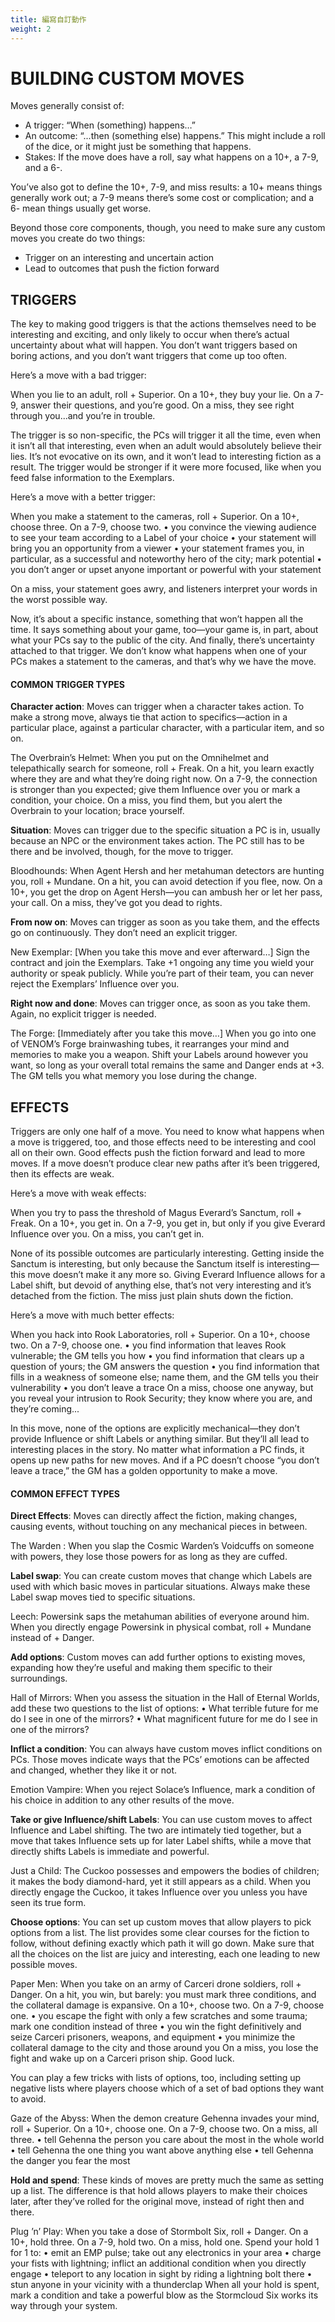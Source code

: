 ```yaml
---
title: 編寫自訂動作
weight: 2
---
```


# BUILDING CUSTOM MOVES
Moves generally consist of:
* A trigger: “When (something) happens…”
* An outcome: “...then (something else) happens.” This might include a roll of the dice, or it might just be something that happens.
* Stakes: If the move does have a roll, say what happens on a 10+, a 7-9, and a 6-.

You’ve also got to define the 10+, 7-9, and miss results: a 10+ means things
generally work out; a 7-9 means there’s some cost or complication; and a 6-
mean things usually get worse.

Beyond those core components, though, you need to make sure any custom
moves you create do two things:
* Trigger on an interesting and uncertain action
* Lead to outcomes that push the fiction forward


## TRIGGERS
The key to making good triggers is that the actions themselves need to
be interesting and exciting, and only likely to occur when there’s actual
uncertainty about what will happen. You don’t want triggers based on boring
actions, and you don’t want triggers that come up too often.

Here’s a move with a bad trigger:

<div class='Move'>
When you lie to an adult, roll + Superior. On a 10+, they buy your lie. On a 7-9,
answer their questions, and you’re good. On a miss, they see right through you...and
you’re in trouble.
</div>

The trigger is so non-specific, the PCs will trigger it all the time, even when
it isn’t all that interesting, even when an adult would absolutely believe their
lies. It’s not evocative on its own, and it won’t lead to interesting fiction as a
result. The trigger would be stronger if it were more focused, like when you
feed false information to the Exemplars.

Here’s a move with a better trigger:

<div class='Move'>
When you make a statement to the cameras, roll + Superior. On a 10+, choose three.
On a 7-9, choose two.
• you convince the viewing audience to see your team according to a Label of your choice
• your statement will bring you an opportunity from a viewer
• your statement frames you, in particular, as a successful and noteworthy hero of the city; mark potential
• you don’t anger or upset anyone important or powerful with your statement 

On a miss, your statement goes awry, and listeners interpret your words in the worst possible way.
</div>

Now, it’s about a specific instance, something that won’t happen all the time.
It says something about your game, too—your game is, in part, about what
your PCs say to the public of the city. And finally, there’s uncertainty attached
to that trigger. We don’t know what happens when one of your PCs makes a
statement to the cameras, and that’s why we have the move.

#### COMMON TRIGGER TYPES
<b>Character action</b>: Moves can trigger when a character takes action. To make
a strong move, always tie that action to specifics—action in a particular place,
against a particular character, with a particular item, and so on.

<div class='Move'>
The Overbrain’s Helmet: When you put on the Omnihelmet and telepathically
search for someone, roll + Freak. On a hit, you learn exactly where they are and what
they’re doing right now. On a 7-9, the connection is stronger than you expected; give
them Influence over you or mark a condition, your choice. On a miss, you find them,
but you alert the Overbrain to your location; brace yourself.
</div>

<b>Situation</b>: Moves can trigger due to the specific situation a PC is in, usually
because an NPC or the environment takes action. The PC still has to be there
and be involved, though, for the move to trigger.

<div class='Move'>
Bloodhounds: When Agent Hersh and her metahuman detectors are hunting you,
roll + Mundane. On a hit, you can avoid detection if you flee, now. On a 10+, you get
the drop on Agent Hersh—you can ambush her or let her pass, your call. On a miss,
they’ve got you dead to rights.
</div>

<b>From now on</b>: Moves can trigger as soon as you take them, and the effects
go on continuously. They don’t need an explicit trigger.

<div class='Move'>
New Exemplar: [When you take this move and ever afterward…] Sign the contract
and join the Exemplars. Take +1 ongoing any time you wield your authority or
speak publicly. While you’re part of their team, you can never reject the Exemplars’
Influence over you.
</div>

<b>Right now and done</b>: Moves can trigger once, as soon as you take them.
Again, no explicit trigger is needed.

<div class='Move'>
The Forge: [Immediately after you take this move…] When you go into one of
VENOM’s Forge brainwashing tubes, it rearranges your mind and memories to make
you a weapon. Shift your Labels around however you want, so long as your overall
total remains the same and Danger ends at +3. The GM tells you what memory you
lose during the change.
</div>

## EFFECTS

Triggers are only one half of a move. You need to know what happens when a
move is triggered, too, and those effects need to be interesting and cool all on
their own. Good effects push the fiction forward and lead to more moves. If a
move doesn’t produce clear new paths after it’s been triggered, then its effects
are weak.

Here’s a move with weak effects:

<div class='Move'>
When you try to pass the threshold of Magus Everard’s Sanctum, roll + Freak. On a
10+, you get in. On a 7-9, you get in, but only if you give Everard Influence over you.
On a miss, you can’t get in.
</div>

None of its possible outcomes are particularly interesting. Getting inside
the Sanctum is interesting, but only because the Sanctum itself is interesting—
this move doesn’t make it any more so. Giving Everard Influence allows for a
Label shift, but devoid of anything else, that’s not very interesting and it’s
detached from the fiction. The miss just plain shuts down the fiction.

Here’s a move with much better effects:

<div class='Move'>
When you hack into Rook Laboratories, roll + Superior. On a 10+,
choose two. On a 7-9, choose one.
• you find information that leaves Rook vulnerable; the GM tells
you how
• you find information that clears up a question of yours; the
GM answers the question
• you find information that fills in a weakness of someone else;
name them, and the GM tells you their vulnerability
• you don’t leave a trace
On a miss, choose one anyway, but you reveal your
intrusion to Rook Security; they know where you are,
and they’re coming...
</div>

In this move, none of the options are explicitly
mechanical—they don’t provide Influence or shift Labels or
anything similar. But they’ll all lead to interesting places
in the story. No matter what information a PC finds, it
opens up new paths for new moves. And if a PC doesn’t
choose “you don’t leave a trace,” the GM has a golden
opportunity to make a move.


#### COMMON EFFECT TYPES
<b>Direct Effects</b>: Moves can directly affect the fiction, making changes, causing
events, without touching on any mechanical pieces in between.

<div class='Move'>
The Warden : When you slap the Cosmic Warden’s Voidcuffs on someone with
powers, they lose those powers for as long as they are cuffed.
</div>

<b>Label swap</b>: You can create custom moves that change which Labels are used
with which basic moves in particular situations. Always make these Label swap
moves tied to specific situations.

<div class='Move'>
Leech: Powersink saps the metahuman abilities of everyone around him. When you
directly engage Powersink in physical combat, roll + Mundane instead of + Danger.
</div>

<b>Add options</b>: Custom moves can add further options to existing moves,
expanding how they’re useful and making them specific to their surroundings.

<div class='Move'>
Hall of Mirrors: When you assess the situation in the Hall of Eternal Worlds, add
these two questions to the list of options:
• What terrible future for me do I see in one of the mirrors?
• What magnificent future for me do I see in one of the mirrors?
</div>

<b>Inflict a condition</b>: You can always have custom moves inflict conditions on
PCs. Those moves indicate ways that the PCs’ emotions can be affected and
changed, whether they like it or not.

<div class='Move'>
Emotion Vampire: When you reject Solace’s Influence, mark a condition of his
choice in addition to any other results of the move.
</div>

<b>Take or give Influence/shift Labels</b>: You can use custom moves to affect
Influence and Label shifting. The two are intimately tied together, but a move
that takes Influence sets up for later Label shifts, while a move that directly
shifts Labels is immediate and powerful.

<div class='Move'>
Just a Child: The Cuckoo possesses and empowers the bodies of children; it makes
the body diamond-hard, yet it still appears as a child. When you directly engage the
Cuckoo, it takes Influence over you unless you have seen its true form.
</div>

<b>Choose options</b>: You can set up custom moves that allow players to pick
options from a list. The list provides some clear courses for the fiction to follow,
without defining exactly which path it will go down. Make sure that all the
choices on the list are juicy and interesting, each one leading to new possible
moves.

<div class='Move'>
Paper Men: When you take on an army of Carceri drone soldiers, roll + Danger. On
a hit, you win, but barely: you must mark three conditions, and the collateral damage
is expansive. On a 10+, choose two. On a 7-9, choose one.
• you escape the fight with only a few scratches and some trauma; mark one
condition instead of three
• you win the fight definitively and seize Carceri prisoners, weapons, and
equipment
• you minimize the collateral damage to the city and those around you
On a miss, you lose the fight and wake up on a Carceri prison ship. Good luck.
</div>

You can play a few tricks with lists of options, too, including setting up
negative lists where players choose which of a set of bad options they want
to avoid.

<div class='Move'>
Gaze of the Abyss: When the demon creature Gehenna invades your mind, roll +
Superior. On a 10+, choose one. On a 7-9, choose two. On a miss, all three.
• tell Gehenna the person you care about the most in the whole world
• tell Gehenna the one thing you want above anything else
• tell Gehenna the danger you fear the most
</div>

<b>Hold and spend</b>: These kinds of moves are pretty much the same as setting
up a list. The difference is that hold allows players to make their choices later,
after they’ve rolled for the original move, instead of right then and there.

<div class='Move'>
Plug ’n’ Play: When you take a dose of Stormbolt Six, roll + Danger. On a 10+, hold
three. On a 7-9, hold two. On a miss, hold one. Spend your hold 1 for 1 to:
• emit an EMP pulse; take out any electronics in your area
• charge your fists with lightning; inflict an additional condition when you directly
engage
• teleport to any location in sight by riding a lightning bolt there
• stun anyone in your vicinity with a thunderclap
When all your hold is spent, mark a condition and take a powerful blow as the
Stormcloud Six works its way through your system.
</div>